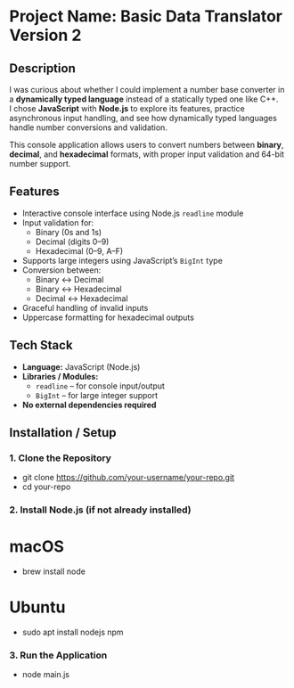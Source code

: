 # Project Name: Basic Data Translator Version 2

## Description
I was curious about whether I could implement a number base converter in a **dynamically typed language** instead of a statically typed one like C++.  
I chose **JavaScript** with **Node.js** to explore its features, practice asynchronous input handling, and see how dynamically typed languages handle number conversions and validation.

This console application allows users to convert numbers between **binary**, **decimal**, and **hexadecimal** formats, with proper input validation and 64-bit number support.

## Features
- Interactive console interface using Node.js `readline` module
- Input validation for:
  - Binary (0s and 1s)
  - Decimal (digits 0–9)
  - Hexadecimal (0–9, A–F)
- Supports large integers using JavaScript’s `BigInt` type
- Conversion between:
  - Binary ↔ Decimal
  - Binary ↔ Hexadecimal
  - Decimal ↔ Hexadecimal
- Graceful handling of invalid inputs
- Uppercase formatting for hexadecimal outputs

## Tech Stack
- **Language:** JavaScript (Node.js)  
- **Libraries / Modules:**
  - `readline` – for console input/output
  - `BigInt` – for large integer support  
- **No external dependencies required**  

## Installation / Setup

### 1. Clone the Repository
- git clone https://github.com/your-username/your-repo.git
- cd your-repo

### 2. Install Node.js (if not already installed)

# macOS
- brew install node

# Ubuntu
- sudo apt install nodejs npm

### 3. Run the Application
- node main.js
